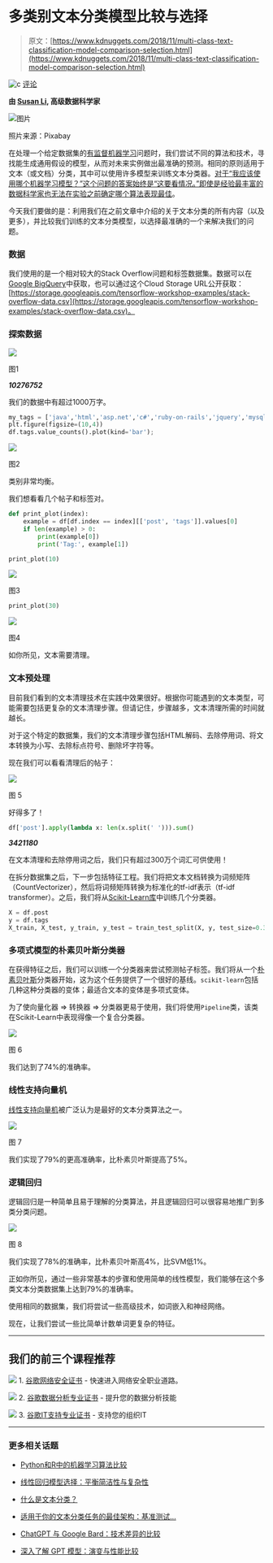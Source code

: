 # 多类别文本分类模型比较与选择

> 原文：[https://www.kdnuggets.com/2018/11/multi-class-text-classification-model-comparison-selection.html](https://www.kdnuggets.com/2018/11/multi-class-text-classification-model-comparison-selection.html)

![c](../Images/3d9c022da2d331bb56691a9617b91b90.png) [评论](/2018/11/multi-class-text-classification-model-comparison-selection.html?page=2#comments)

**由 [Susan Li](https://www.linkedin.com/in/susanli/), 高级数据科学家**

![图片](../Images/9b64f7c1a5f857cb61411ba48d204dbb.png)

照片来源：Pixabay

在处理一个给定数据集的[有监督机器学习](https://en.wikipedia.org/wiki/Supervised_learning)问题时，我们尝试不同的算法和技术，寻找能生成通用假设的模型，从而对未来实例做出最准确的预测。相同的原则适用于文本（或文档）分类，其中可以使用许多模型来训练文本分类器。[对于“我应该使用哪个机器学习模型？”这个问题的答案始终是“这要看情况。”即使是经验最丰富的数据科学家也无法在实验之前确定哪个算法表现最佳](https://docs.microsoft.com/en-us/azure/machine-learning/studio/algorithm-choice)。

今天我们要做的是：利用我们在之前文章中介绍的关于文本分类的所有内容（以及更多），并比较我们训练的文本分类模型，以选择最准确的一个来解决我们的问题。

### 数据

我们使用的是一个相对较大的Stack Overflow问题和标签数据集。数据可以在[Google BigQuery](https://bigquery.cloud.google.com/dataset/bigquery-public-data:stackoverflow)中获取，也可以通过这个Cloud Storage URL公开获取：[https://storage.googleapis.com/tensorflow-workshop-examples/stack-overflow-data.csv](https://storage.googleapis.com/tensorflow-workshop-examples/stack-overflow-data.csv)。

### 探索数据

![](../Images/a5cabad690901acd935be6fd74d840d2.png)

图1

***10276752***

我们的数据中有超过1000万字。

```py
my_tags = ['java','html','asp.net','c#','ruby-on-rails','jquery','mysql','php','ios','javascript','python','c','css','android','iphone','sql','objective-c','c++','angularjs','.net']
plt.figure(figsize=(10,4))
df.tags.value_counts().plot(kind='bar');
```

![](../Images/452d3fe88135ada3e259b741efa43955.png)

图2

类别非常均衡。

我们想看看几个帖子和标签对。

```py
def print_plot(index):
    example = df[df.index == index][['post', 'tags']].values[0]
    if len(example) > 0:
        print(example[0])
        print('Tag:', example[1])

print_plot(10)
```

![](../Images/9be95e3d1a25f01dd32295fac28865e9.png)

图3

```py
print_plot(30)
```

![](../Images/00beb827a9a27fc750727df3b6562c61.png)

图4

如你所见，文本需要清理。

### 文本预处理

目前我们看到的文本清理技术在实践中效果很好。根据你可能遇到的文本类型，可能需要包括更复杂的文本清理步骤。但请记住，步骤越多，文本清理所需的时间就越长。

对于这个特定的数据集，我们的文本清理步骤包括HTML解码、去除停用词、将文本转换为小写、去除标点符号、删除坏字符等。

现在我们可以看看清理后的帖子：

![](../Images/dec6390974584bf90a0941482a627b0c.png)

图 5

好得多了！

```py
df['post'].apply(lambda x: len(x.split(' '))).sum()
```

***3421180***

在文本清理和去除停用词之后，我们只有超过300万个词汇可供使用！

在拆分数据集之后，下一步包括特征工程。我们将把文本文档转换为词频矩阵（CountVectorizer），然后将词频矩阵转换为标准化的tf-idf表示（tf-idf transformer）。之后，我们将从[Scikit-Learn库](http://scikit-learn.org/stable/)中训练几个分类器。

```py
X = df.post
y = df.tags
X_train, X_test, y_train, y_test = train_test_split(X, y, test_size=0.3, random_state = 42)
```

### **多项式模型的朴素贝叶斯分类器**

在获得特征之后，我们可以训练一个分类器来尝试预测帖子标签。我们将从一个[朴素贝叶斯](http://scikit-learn.org/stable/modules/naive_bayes.html#naive-bayes)分类器开始，这为这个任务提供了一个很好的基线。`scikit-learn`包括几种这种分类器的变体；最适合文本的变体是多项式变体。

为了使向量化器 => 转换器 => 分类器更易于使用，我们将使用`Pipeline`类，该类在Scikit-Learn中表现得像一个复合分类器。

![](../Images/c3a81dd575687d97955c8bea7f4b2346.png)

图 6

我们达到了74%的准确率。

### **线性支持向量机**

[线性支持向量机](http://scikit-learn.org/stable/modules/svm.html#svm)被广泛认为是最好的文本分类算法之一。

![](../Images/8a17b5a7232e05f83bf4c7e26052b9d4.png)

图 7

我们实现了79%的更高准确率，比朴素贝叶斯提高了5%。

### 逻辑回归

逻辑回归是一种简单且易于理解的分类算法，并且逻辑回归可以很容易地推广到多类分类问题。

![](../Images/d7389cf061c3db22f58eda8311724fd2.png)

图 8

我们实现了78%的准确率，比朴素贝叶斯高4%，比SVM低1%。

正如你所见，通过一些非常基本的步骤和使用简单的线性模型，我们能够在这个多类文本分类数据集上达到79%的准确率。

使用相同的数据集，我们将尝试一些高级技术，如词嵌入和神经网络。

现在，让我们尝试一些比简单计数单词更复杂的特征。

* * *

## 我们的前三个课程推荐

![](../Images/0244c01ba9267c002ef39d4907e0b8fb.png) 1\. [谷歌网络安全证书](https://www.kdnuggets.com/google-cybersecurity) - 快速进入网络安全职业道路。

![](../Images/e225c49c3c91745821c8c0368bf04711.png) 2\. [谷歌数据分析专业证书](https://www.kdnuggets.com/google-data-analytics) - 提升您的数据分析技能

![](../Images/0244c01ba9267c002ef39d4907e0b8fb.png) 3\. [谷歌IT支持专业证书](https://www.kdnuggets.com/google-itsupport) - 支持您的组织IT

* * *

### 更多相关话题

+   [Python和R中的机器学习算法比较](https://www.kdnuggets.com/2023/06/machine-learning-algorithms-python-r.html)

+   [线性回归模型选择：平衡简洁性与复杂性](https://www.kdnuggets.com/2023/02/linear-regression-model-selection-balancing-simplicity-complexity.html)

+   [什么是文本分类？](https://www.kdnuggets.com/2022/07/text-classification.html)

+   [适用于你的文本分类任务的最佳架构：基准测试…](https://www.kdnuggets.com/2023/04/best-architecture-text-classification-task-benchmarking-options.html)

+   [ChatGPT 与 Google Bard：技术差异的比较](https://www.kdnuggets.com/2023/03/chatgpt-google-bard-comparison-technical-differences.html)

+   [深入了解 GPT 模型：演变与性能比较](https://www.kdnuggets.com/2023/05/deep-dive-gpt-models.html)
